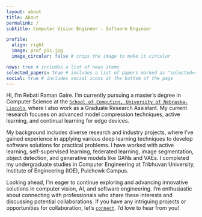 ```yaml
---
layout: about
title: About
permalink: /
subtitle: Computer Vision Engineer - Software Engineer

profile:
  align: right
  image: prof_pic.jpg
  image_circular: false # crops the image to make it circular

news: true # includes a list of news items
selected_papers: true # includes a list of papers marked as "selected={true}"
social: true # includes social icons at the bottom of the page
---
```


Hi, I’m Rebati Raman Gaire. I’m currently pursuing a master’s degree in Computer Science at the [`School of Computing, University of Nebraska-Lincoln`](https://computing.unl.edu/), where I also work as a Graduate Research Assistant. My current research focuses on advanced model compression techniques, active learning, and continual learning for edge devices.

My background includes diverse research and industry projects, where I’ve gained experience in applying various deep learning techniques to develop software solutions for practical problems. I have worked with active learning, self-supervised learning, federated learning, image segmentation, object detection, and generative models like GANs and VAEs. I completed my undergraduate studies in Computer Engineering at Tribhuvan University, Institute of Engineering (IOE), Pulchowk Campus.

Looking ahead, I’m eager to continue exploring and advancing innovative solutions in computer vision, AI, and software engineering. I’m enthusiastic about connecting with professionals who share these interests and discussing potential collaborations. If you have any intriguing projects or opportunities for collaboration, let’s [`connect`](/contact/). I’d love to hear from you!
